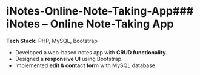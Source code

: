 # iNotes-Online-Note-Taking-App### **iNotes – Online Note-Taking App**  
**Tech Stack:** PHP, MySQL, Bootstrap  

- Developed a web-based notes app with **CRUD functionality**.  
- Designed a **responsive UI** using Bootstrap.  
- Implemented **edit & contact form** with MySQL database.  
